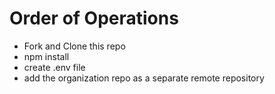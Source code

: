 # Order of Operations

* Fork and Clone this repo
* npm install
* create .env file
* add the organization repo as a separate remote repository
